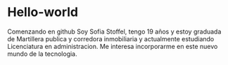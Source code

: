 # Hello-world
Comenzando en github
Soy Sofia Stoffel, tengo 19 años y estoy graduada de Martillera publica y corredora inmobiliaria y actualmente estudiando Licenciatura en administracion. Me interesa incorporarme en este nuevo mundo de la tecnologia. 
